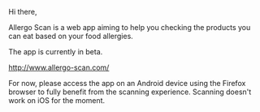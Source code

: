<!-- [![Stories in Ready](https://badge.waffle.io/hugobarthelemy/allergo.png?label=ready&title=Ready)](https://waffle.io/hugobarthelemy/allergo)
 -->

 Hi there,

 Allergo Scan is a web app aiming to help you checking the products you can eat based on your food allergies.

  The app is currently in beta.

 http://www.allergo-scan.com/

 For now, please access the app on an Android device using the Firefox browser to fully benefit from the scanning experience.
 Scanning doesn't work on iOS for the moment.
